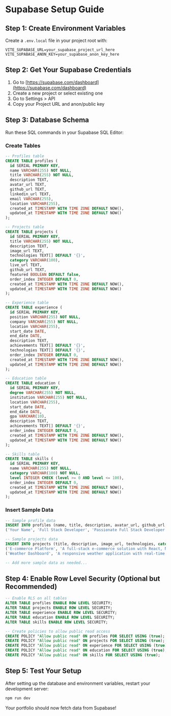 # Supabase Setup Guide

## Step 1: Create Environment Variables

Create a `.env.local` file in your project root with:

```env
VITE_SUPABASE_URL=your_supabase_project_url_here
VITE_SUPABASE_ANON_KEY=your_supabase_anon_key_here
```

## Step 2: Get Your Supabase Credentials

1. Go to [https://supabase.com/dashboard](https://supabase.com/dashboard)
2. Create a new project or select existing one
3. Go to Settings > API
4. Copy your Project URL and anon/public key

## Step 3: Database Schema

Run these SQL commands in your Supabase SQL Editor:

### Create Tables

```sql
-- Profiles table
CREATE TABLE profiles (
  id SERIAL PRIMARY KEY,
  name VARCHAR(255) NOT NULL,
  title VARCHAR(255) NOT NULL,
  description TEXT,
  avatar_url TEXT,
  github_url TEXT,
  linkedin_url TEXT,
  email VARCHAR(255),
  location VARCHAR(255),
  created_at TIMESTAMP WITH TIME ZONE DEFAULT NOW(),
  updated_at TIMESTAMP WITH TIME ZONE DEFAULT NOW()
);

-- Projects table
CREATE TABLE projects (
  id SERIAL PRIMARY KEY,
  title VARCHAR(255) NOT NULL,
  description TEXT,
  image_url TEXT,
  technologies TEXT[] DEFAULT '{}',
  category VARCHAR(100),
  live_url TEXT,
  github_url TEXT,
  featured BOOLEAN DEFAULT false,
  order_index INTEGER DEFAULT 0,
  created_at TIMESTAMP WITH TIME ZONE DEFAULT NOW(),
  updated_at TIMESTAMP WITH TIME ZONE DEFAULT NOW()
);

-- Experience table
CREATE TABLE experience (
  id SERIAL PRIMARY KEY,
  position VARCHAR(255) NOT NULL,
  company VARCHAR(255) NOT NULL,
  location VARCHAR(255),
  start_date DATE,
  end_date DATE,
  description TEXT,
  achievements TEXT[] DEFAULT '{}',
  technologies TEXT[] DEFAULT '{}',
  order_index INTEGER DEFAULT 0,
  created_at TIMESTAMP WITH TIME ZONE DEFAULT NOW(),
  updated_at TIMESTAMP WITH TIME ZONE DEFAULT NOW()
);

-- Education table
CREATE TABLE education (
  id SERIAL PRIMARY KEY,
  degree VARCHAR(255) NOT NULL,
  institution VARCHAR(255) NOT NULL,
  location VARCHAR(255),
  start_date DATE,
  end_date DATE,
  gpa VARCHAR(10),
  description TEXT,
  achievements TEXT[] DEFAULT '{}',
  order_index INTEGER DEFAULT 0,
  created_at TIMESTAMP WITH TIME ZONE DEFAULT NOW(),
  updated_at TIMESTAMP WITH TIME ZONE DEFAULT NOW()
);

-- Skills table
CREATE TABLE skills (
  id SERIAL PRIMARY KEY,
  name VARCHAR(255) NOT NULL,
  category VARCHAR(100) NOT NULL,
  level INTEGER CHECK (level >= 0 AND level <= 100),
  order_index INTEGER DEFAULT 0,
  created_at TIMESTAMP WITH TIME ZONE DEFAULT NOW(),
  updated_at TIMESTAMP WITH TIME ZONE DEFAULT NOW()
);
```

### Insert Sample Data

```sql
-- Sample profile data
INSERT INTO profiles (name, title, description, avatar_url, github_url, linkedin_url, email, location) VALUES
('Your Name', 'Full Stack Developer', 'Passionate Full Stack Developer crafting exceptional digital experiences with modern technologies and clean, innovative solutions.', 'https://images.unsplash.com/photo-1618160702438-9b02ab6515c9?w=400&h=400&fit=crop&crop=face', 'https://github.com/yourusername', 'https://linkedin.com/in/yourusername', 'your.email@example.com', 'Your City, Country');

-- Sample projects data
INSERT INTO projects (title, description, image_url, technologies, category, live_url, github_url, featured, order_index) VALUES
('E-commerce Platform', 'A full-stack e-commerce solution with React, Node.js, and MongoDB. Features include user authentication, payment processing, and admin dashboard.', 'https://images.unsplash.com/photo-1563013544-824ae1b704d3?auto=format&fit=crop&w=800&q=80', ARRAY['React', 'Node.js', 'MongoDB', 'Stripe', 'Tailwind CSS'], 'Full Stack', 'https://example-ecommerce.com', 'https://github.com/username/ecommerce', true, 1),
('Weather Dashboard', 'A responsive weather application with real-time data visualization, location-based forecasts, and interactive maps.', 'https://images.unsplash.com/photo-1504608524841-42fe6f032b4b?auto=format&fit=crop&w=800&q=80', ARRAY['React', 'TypeScript', 'Chart.js', 'Weather API', 'CSS Grid'], 'Frontend', 'https://example-weather.com', 'https://github.com/username/weather-app', true, 2);

-- Add more sample data as needed...
```

## Step 4: Enable Row Level Security (Optional but Recommended)

```sql
-- Enable RLS on all tables
ALTER TABLE profiles ENABLE ROW LEVEL SECURITY;
ALTER TABLE projects ENABLE ROW LEVEL SECURITY;
ALTER TABLE experience ENABLE ROW LEVEL SECURITY;
ALTER TABLE education ENABLE ROW LEVEL SECURITY;
ALTER TABLE skills ENABLE ROW LEVEL SECURITY;

-- Create policies to allow public read access
CREATE POLICY "Allow public read" ON profiles FOR SELECT USING (true);
CREATE POLICY "Allow public read" ON projects FOR SELECT USING (true);
CREATE POLICY "Allow public read" ON experience FOR SELECT USING (true);
CREATE POLICY "Allow public read" ON education FOR SELECT USING (true);
CREATE POLICY "Allow public read" ON skills FOR SELECT USING (true);
```

## Step 5: Test Your Setup

After setting up the database and environment variables, restart your development server:

```bash
npm run dev
```

Your portfolio should now fetch data from Supabase! 